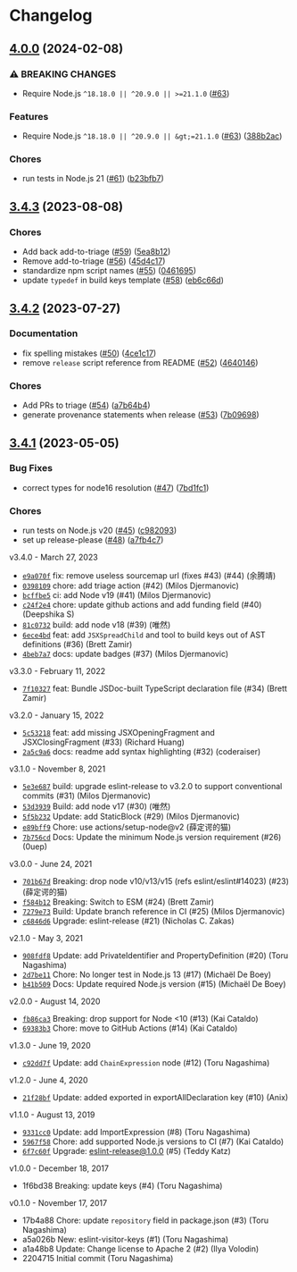 # Changelog

## [4.0.0](https://github.com/eslint/eslint-visitor-keys/compare/v3.4.3...v4.0.0) (2024-02-08)


### ⚠ BREAKING CHANGES

* Require Node.js `^18.18.0 || ^20.9.0 || >=21.1.0` ([#63](https://github.com/eslint/eslint-visitor-keys/issues/63))

### Features

* Require Node.js `^18.18.0 || ^20.9.0 || &gt;=21.1.0` ([#63](https://github.com/eslint/eslint-visitor-keys/issues/63)) ([388b2ac](https://github.com/eslint/eslint-visitor-keys/commit/388b2acedbe3881edd52b45f217db393731feb48))


### Chores

* run tests in Node.js 21 ([#61](https://github.com/eslint/eslint-visitor-keys/issues/61)) ([b23bfb7](https://github.com/eslint/eslint-visitor-keys/commit/b23bfb7f938d6559dfff8f02203c866a2fb26618))

## [3.4.3](https://github.com/eslint/eslint-visitor-keys/compare/v3.4.2...v3.4.3) (2023-08-08)


### Chores

* Add back add-to-triage ([#59](https://github.com/eslint/eslint-visitor-keys/issues/59)) ([5ea8b12](https://github.com/eslint/eslint-visitor-keys/commit/5ea8b120d73f1dd6db92427d025c6805df43397d))
* Remove add-to-triage ([#56](https://github.com/eslint/eslint-visitor-keys/issues/56)) ([45d4c17](https://github.com/eslint/eslint-visitor-keys/commit/45d4c17b63d26ef486c92cfb60283991e36d6db0))
* standardize npm script names ([#55](https://github.com/eslint/eslint-visitor-keys/issues/55)) ([0461695](https://github.com/eslint/eslint-visitor-keys/commit/0461695b730821c04c20d46f5cff9195509f865b))
* update `typedef` in build keys template ([#58](https://github.com/eslint/eslint-visitor-keys/issues/58)) ([eb6c66d](https://github.com/eslint/eslint-visitor-keys/commit/eb6c66dbaf6389d253d10dd74d22915d7e33d651))

## [3.4.2](https://github.com/eslint/eslint-visitor-keys/compare/v3.4.1...v3.4.2) (2023-07-27)


### Documentation

* fix spelling mistakes ([#50](https://github.com/eslint/eslint-visitor-keys/issues/50)) ([4ce1c17](https://github.com/eslint/eslint-visitor-keys/commit/4ce1c1777181b87f5dcd3f10a3d8aef0710f8d0e))
* remove `release` script reference from README ([#52](https://github.com/eslint/eslint-visitor-keys/issues/52)) ([4640146](https://github.com/eslint/eslint-visitor-keys/commit/46401465ff5bb08bf793219d399c11434fd163be))


### Chores

* Add PRs to triage ([#54](https://github.com/eslint/eslint-visitor-keys/issues/54)) ([a7b64b4](https://github.com/eslint/eslint-visitor-keys/commit/a7b64b4ea0a4548f92cb41428d3e23b30f0cf8de))
* generate provenance statements when release ([#53](https://github.com/eslint/eslint-visitor-keys/issues/53)) ([7b09698](https://github.com/eslint/eslint-visitor-keys/commit/7b09698fa51bbd9fcace50cb1014eec87abde140))

## [3.4.1](https://github.com/eslint/eslint-visitor-keys/compare/v3.4.0...v3.4.1) (2023-05-05)


### Bug Fixes

* correct types for node16 resolution ([#47](https://github.com/eslint/eslint-visitor-keys/issues/47)) ([7bd1fc1](https://github.com/eslint/eslint-visitor-keys/commit/7bd1fc1d483c2d0fdd5e0eddb2702f177372889c))


### Chores

* run tests on Node.js v20 ([#45](https://github.com/eslint/eslint-visitor-keys/issues/45)) ([c982093](https://github.com/eslint/eslint-visitor-keys/commit/c982093329f12c02dc87569930a6042f4095026b))
* set up release-please ([#48](https://github.com/eslint/eslint-visitor-keys/issues/48)) ([a7fb4c7](https://github.com/eslint/eslint-visitor-keys/commit/a7fb4c7eb5d122e89bc6c24779ea06c487242c87))

v3.4.0 - March 27, 2023

* [`e9a070f`](https://github.com/eslint/eslint-visitor-keys/commit/e9a070fcbf53c14374e17801799016ce21d0c0ff) fix: remove useless sourcemap url (fixes #43) (#44) (余腾靖)
* [`0398109`](https://github.com/eslint/eslint-visitor-keys/commit/0398109f1f751c58be3bd3206d22ae9c1b269219) chore: add triage action (#42) (Milos Djermanovic)
* [`bcffbe5`](https://github.com/eslint/eslint-visitor-keys/commit/bcffbe52989bf726475c6b86eba3003275317f45) ci: add Node v19 (#41) (Milos Djermanovic)
* [`c24f2e4`](https://github.com/eslint/eslint-visitor-keys/commit/c24f2e45cc59dbdeb8c2b48782d3599fbef9cbcb) chore: update github actions and add funding field (#40) (Deepshika S)
* [`81c0732`](https://github.com/eslint/eslint-visitor-keys/commit/81c0732aa4086ad75f0adf4512823e4c8c584493) build: add node v18 (#39) (唯然)
* [`6ece4bd`](https://github.com/eslint/eslint-visitor-keys/commit/6ece4bd4086965bdaf92d95b6a03d8d122468b4e) feat: add `JSXSpreadChild` and tool to build keys out of AST definitions (#36) (Brett Zamir)
* [`4beb7a7`](https://github.com/eslint/eslint-visitor-keys/commit/4beb7a7be5fd7d25e5572c3dfee3e127edd8cadb) docs: update badges (#37) (Milos Djermanovic)

v3.3.0 - February 11, 2022

* [`7f10327`](https://github.com/eslint/eslint-visitor-keys/commit/7f103276844fb131cfad115ee78eb19f798d5fc8) feat: Bundle JSDoc-built TypeScript declaration file (#34) (Brett Zamir)

v3.2.0 - January 15, 2022

* [`5c53218`](https://github.com/eslint/eslint-visitor-keys/commit/5c532184e05440d3c883b3d7864f84eb1b11dc90) feat: add missing JSXOpeningFragment and JSXClosingFragment (#33) (Richard Huang)
* [`2a5c9a6`](https://github.com/eslint/eslint-visitor-keys/commit/2a5c9a622d8cb09df9d40a320d146b0941081e11) docs: readme add syntax highlighting (#32) (coderaiser)

v3.1.0 - November 8, 2021

* [`5e3e687`](https://github.com/eslint/eslint-visitor-keys/commit/5e3e68779560a1b2edef7923d30165396bce9602) build: upgrade eslint-release to v3.2.0 to support conventional commits (#31) (Milos Djermanovic)
* [`53d3939`](https://github.com/eslint/eslint-visitor-keys/commit/53d39390d3560c179cffd08638b50343b0841a30) Build: add node v17 (#30) (唯然)
* [`5f5b232`](https://github.com/eslint/eslint-visitor-keys/commit/5f5b232386bd7e217dd61d08aa27c3a1e2a4665e) Update: add StaticBlock (#29) (Milos Djermanovic)
* [`e89bff9`](https://github.com/eslint/eslint-visitor-keys/commit/e89bff9fd6a5929b1e8f4d5f9cedec45aa966074) Chore: use actions/setup-node@v2 (薛定谔的猫)
* [`7b756cd`](https://github.com/eslint/eslint-visitor-keys/commit/7b756cd37cd28089dfee6015c001fd860e21aead) Docs: Update the minimum Node.js version requirement (#26) (0uep)

v3.0.0 - June 24, 2021

* [`701b67d`](https://github.com/eslint/eslint-visitor-keys/commit/701b67de7216cabebc03e7c6205fe47ce3177aa3) Breaking: drop node v10/v13/v15 (refs eslint/eslint#14023) (#23) (薛定谔的猫)
* [`f584b12`](https://github.com/eslint/eslint-visitor-keys/commit/f584b121421ceb6c4e034b79943f3c32aaa0541d) Breaking: Switch to ESM (#24) (Brett Zamir)
* [`7279e73`](https://github.com/eslint/eslint-visitor-keys/commit/7279e7304e95030a854408191b8fde3c01876451) Build: Update branch reference in CI (#25) (Milos Djermanovic)
* [`c6846d6`](https://github.com/eslint/eslint-visitor-keys/commit/c6846d69271c73041b797b7de9c8254dcf439a2e) Upgrade: eslint-release (#21) (Nicholas C. Zakas)

v2.1.0 - May 3, 2021

* [`908fdf8`](https://github.com/eslint/eslint-visitor-keys/commit/908fdf8c0d9a352c696c8c1f4901280d1a0795f7) Update: add PrivateIdentifier and PropertyDefinition (#20) (Toru Nagashima)
* [`2d7be11`](https://github.com/eslint/eslint-visitor-keys/commit/2d7be11e4d13ac702c9fe3c529cadbd75b370146) Chore: No longer test in Node.js 13 (#17) (Michaël De Boey)
* [`b41b509`](https://github.com/eslint/eslint-visitor-keys/commit/b41b509b153ecd8d47af46a421122f64e93d4c67) Docs: Update required Node.js version (#15) (Michaël De Boey)

v2.0.0 - August 14, 2020

* [`fb86ca3`](https://github.com/eslint/eslint-visitor-keys/commit/fb86ca315daafc84e23ed9005db40b0892b972a6) Breaking: drop support for Node <10 (#13) (Kai Cataldo)
* [`69383b3`](https://github.com/eslint/eslint-visitor-keys/commit/69383b372915e33ada094880ecc6b6e8f8c7ca4e) Chore: move to GitHub Actions (#14) (Kai Cataldo)

v1.3.0 - June 19, 2020

* [`c92dd7f`](https://github.com/eslint/eslint-visitor-keys/commit/c92dd7ff96f0044dba12d681406a025b92b4c437) Update: add `ChainExpression` node (#12) (Toru Nagashima)

v1.2.0 - June 4, 2020

* [`21f28bf`](https://github.com/eslint/eslint-visitor-keys/commit/21f28bf11be5329d740a8bf6bdbcd0ef13bbf1a2) Update: added exported in exportAllDeclaration key (#10) (Anix)

v1.1.0 - August 13, 2019

* [`9331cc0`](https://github.com/eslint/eslint-visitor-keys/commit/9331cc09e756e65b9044c9186445a474b037fac6) Update: add ImportExpression (#8) (Toru Nagashima)
* [`5967f58`](https://github.com/eslint/eslint-visitor-keys/commit/5967f583b04f17fba9226aaa394e45d476d2b8af) Chore: add supported Node.js versions to CI (#7) (Kai Cataldo)
* [`6f7c60f`](https://github.com/eslint/eslint-visitor-keys/commit/6f7c60fef2ceec9f6323202df718321cec45cab0) Upgrade: eslint-release@1.0.0 (#5) (Teddy Katz)

v1.0.0 - December 18, 2017

* 1f6bd38 Breaking: update keys (#4) (Toru Nagashima)

v0.1.0 - November 17, 2017

* 17b4a88 Chore: update `repository` field in package.json (#3) (Toru Nagashima)
* a5a026b New: eslint-visitor-keys (#1) (Toru Nagashima)
* a1a48b8 Update: Change license to Apache 2 (#2) (Ilya Volodin)
* 2204715 Initial commit (Toru Nagashima)
